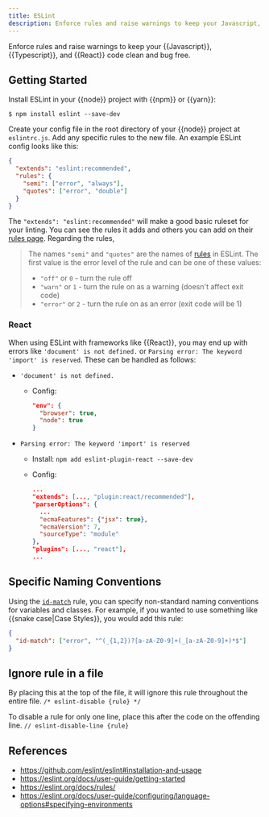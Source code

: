 ```yaml
---
title: ESLint
description: Enforce rules and raise warnings to keep your Javascript, Typescript, and React code clean and bug free.
---
```


Enforce rules and raise warnings to keep your {{Javascript}}, {{Typescript}}, and {{React}} code clean and bug free.

## Getting Started

Install ESLint in your {{node}} project with {{npm}} or {{yarn}}:

```shell
$ npm install eslint --save-dev
```

Create your config file in the root directory of your {{node}} project at `eslintrc.js`. Add any specific rules to the new file. An example ESLint config looks like this:

```json
{
  "extends": "eslint:recommended",
  "rules": {
    "semi": ["error", "always"],
    "quotes": ["error", "double"]
  }
}
```

The `"extends": "eslint:recommended"` will make a good basic ruleset for your linting. You can see the rules it adds and others you can add on their [rules page](https://eslint.org/docs/rules/). Regarding the rules,

> The names `"semi"` and `"quotes"` are the names of [rules](https://eslint.org/docs/rules) in ESLint. The first value is the error level of the rule and can be one of these values:
>
> - `"off"` or `0` - turn the rule off
> - `"warn"` or `1` - turn the rule on as a warning (doesn't affect exit code)
> - `"error"` or `2` - turn the rule on as an error (exit code will be 1)

### React

When using ESLint with frameworks like {{React}}, you may end up with errors like `'document' is not defined.` or `Parsing error: The keyword 'import' is reserved`. These can be handled as follows:

- `'document' is not defined.`

  - Config:

    ```json
    "env": {
      "browser": true,
      "node": true
    }
    ```

- `Parsing error: The keyword 'import' is reserved`

  - Install: `npm add eslint-plugin-react --save-dev`

  - Config:

    ```json
    ...
    "extends": [..., "plugin:react/recommended"],
    "parserOptions": {
      ...
      "ecmaFeatures": {"jsx": true},
      "ecmaVersion": 7,
      "sourceType": "module"
    },
    "plugins": [..., "react"],
    ...
    ```

## Specific Naming Conventions

Using the [`id-match`](https://eslint.org/docs/rules/id-match) rule, you can specify non-standard naming conventions for variables and classes. For example, if you wanted to use something like {{snake case|Case Styles}}, you would add this rule:

```json
{
  "id-match": ["error", "^(_{1,2})?[a-zA-Z0-9]+(_[a-zA-Z0-9]+)*$"]
}
```

## Ignore rule in a file

By placing this at the top of the file, it will ignore this rule throughout the entire file. `/* eslint-disable {rule} */`

To disable a rule for only one line, place this after the code on the offending line. `// eslint-disable-line {rule}`

## References

- https://github.com/eslint/eslint#installation-and-usage
- https://eslint.org/docs/user-guide/getting-started
- https://eslint.org/docs/rules/
- https://eslint.org/docs/user-guide/configuring/language-options#specifying-environments
